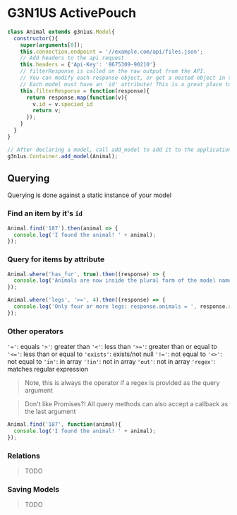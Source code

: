 # G3N1US ActivePouch

`````javascript
class Animal extends g3n1us.Model{
  constructor(){
    super(arguments[0]);
    this.connection.endpoint = '//example.com/api/files.json';
    // Add headers to the api request
    this.headers = {'Api-Key': '8675309-90210'}
    // filterResponse is called on the raw output from the API. 
    // You can modify each response object, or get a nested object in the response. 
    // Each model must have an 'id' attribute! This is a great place to add this if needed.
    this.filterResponse = function(response){
      return response.map(function(v){
        v.id = v.specied_id
        return v;
      });
    }
  }
}

// After declaring a model, call add_model to add it to the application container
g3n1us.Container.add_model(Animal);

`````

## Querying
Querying is done against a static instance of your model

### Find an item by it's `id`
```javascript
Animal.find('187').then(animal => {
  console.log('I found the animal! ' + animal);
});
```

### Query for items by attribute
```javascript
Animal.where('has_fur', true).then((response) => {
  console.log('Animals are now inside the plural form of the model name: response.animals = ', response.animals);
});
```

```javascript
Animal.where('legs', '>=', 4).then((response) => {
  console.log('Only four or more legs: response.animals = ', response.animals);
});
```
### Other operators

`'='`: equals
`'>'`: greater than
`'<'`: less than
`'>='`: greater than or equal to
`'<='`: less than or equal to
`'exists'`: exists/not null
`'!='`: not equal to
`'<>'`: not equal to
`'in'`: in array
`'!in'`: not in array
`'out'`: not in array
`'regex'`: matches regular expression
> Note, this is always the operator if a regex is provided as the query argument


> Don't like Promises?!
All query methods can also accept a callback as the last argument
```javascript
Animal.find('187', function(animal){
  console.log('I found the animal! ' + animal);
});
```

### Relations
> TODO

### Saving Models
> TODO

